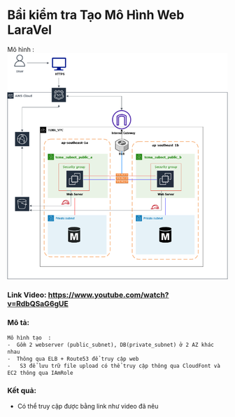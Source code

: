 

# Bầi kiểm tra Tạo Mô Hình Web LaraVel
Mô hình :
![](tema_Laravelweb_diagram_awsdesign.png)

### Link Video: https://www.youtube.com/watch?v=RdbQSaG6gUE


### Mô tả: 
    Mô hình tạo  :
    -  Gồm 2 webserver (public_subnet), DB(private_subnet) ở 2 AZ khác nhau
    -  Thông qua ELB + Route53 để truy cập web
    -   S3 để lưu trữ file upload có thể truy cập thông qua CloudFont và EC2 thông qua IAmRole


### Kết quả:
- Có thể truy cập được bằng link như video đã nêu


